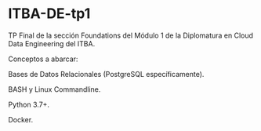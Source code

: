 # ITBA-DE-tp1
TP Final de la sección Foundations del Módulo 1 de la Diplomatura en Cloud Data Engineering del ITBA.

Conceptos a abarcar:

Bases de Datos Relacionales (PostgreSQL específicamente).

BASH y Linux Commandline.

Python 3.7+.

Docker.
